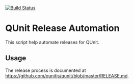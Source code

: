 [![Build Status](https://travis-ci.com/qunitjs/jquery-release.svg?branch=master)](https://travis-ci.com/qunitjs/jquery-release)

# QUnit Release Automation

This script help automate releases for QUnit.

## Usage

The release process is documented at <https://github.com/qunitjs/qunit/blob/master/RELEASE.md>.
